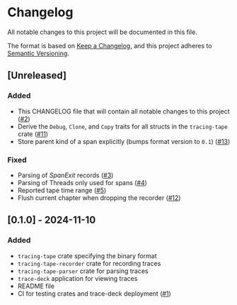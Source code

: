 # Changelog

All notable changes to this project will be documented in this file.

The format is based on [Keep a Changelog](https://keepachangelog.com/en/1.1.0/),
and this project adheres to [Semantic Versioning](https://semver.org/spec/v2.0.0.html).

## [Unreleased]

### Added
- This CHANGELOG file that will contain all notable changes to this project ([#2](https://github.com/soehrl/tracing-tape/pull/2/))
- Derive the `Debug`, `Clone`, and `Copy` traits for all structs in the `tracing-tape` crate ([#11](https://github.com/soehrl/tracing-tape/pull/11/))
- Store parent kind of a span explicitly (bumps format version to `0.1`) ([#13](https://github.com/soehrl/tracing-tape/pull/13/))

### Fixed
- Parsing of *SpanExit* records ([#3](https://github.com/soehrl/tracing-tape/pull/3/))
- Parsing of Threads only used for spans ([#4](https://github.com/soehrl/tracing-tape/pull/4/))
- Reported tape time range ([#5](https://github.com/soehrl/tracing-tape/pull/5/))
- Flush current chapter when dropping the recorder ([#12](https://github.com/soehrl/tracing-tape/pull/12/))


## [0.1.0] - 2024-11-10

### Added
- `tracing-tape` crate specifying the binary format
- `tracing-tape-recorder` crate for recording traces
- `tracing-tape-parser` crate for parsing traces
- `trace-deck` application for viewing traces
- README file
- CI for testing crates and trace-deck deployment ([#1](https://github.com/soehrl/tracing-tape/pull/2/))
